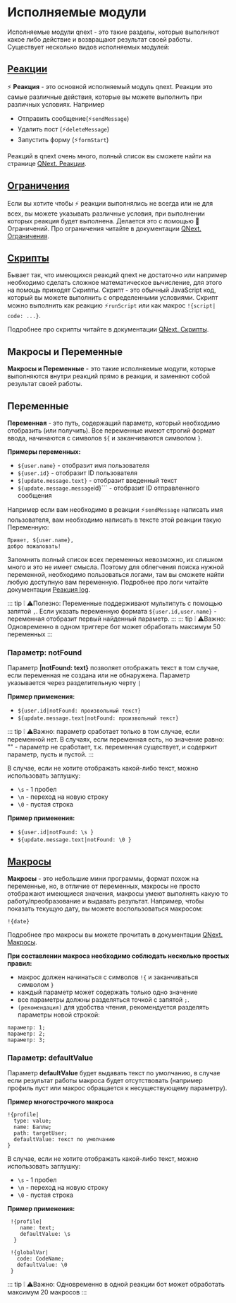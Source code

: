 # Исполняемые модули

Исполняемые модули qnext - это такие разделы, которые выполняют какое либо действие и возвращают результат своей работы. Существует несколько видов исполняемых модулей:

## [Реакции](/docs/admin/other/reactions)

⚡ **Реакция** - это основной исполняемый модуль qnext. Реакции это самые различные действия, которые вы можете выполнить при различных условиях. Например
* Отправить сообщение(⚡️`sendMessage`)
* Удалить пост (⚡️`deleteMessage`) 
* Запустить форму (⚡️`formStart`)

Реакций в qnext очень много, полный список вы сможете найти на странице [QNext. Реакции](/docs/admin/other/reactions). 

## [Ограничения](/docs/ext/restrictions)

Если вы хотите чтобы ⚡ реакции выполнялись не всегда или не для всех, вы можете указывать различные условия, при выполнении которых реакция будет выполнена. Делается это с помощью 🚧Ограничений. Про ограничения читайте в документации [QNext. Ограничения](/docs/ext/restrictions).

## [Скрипты](/docs/ext/script)

Бывает так, что имеющихся реакций qnext не достаточно или например необходимо сделать сложное математическое вычисление, для этого на помощь приходят Скрипты. Скрипт - это обычный JavaScript код, который вы можете выполнить с определенными условиями. Скрипт можно выполнить как реакцию ⚡️`runScript` или как макрос `!{script| code: ...}`.

Подробнее про скрипты читайте в документации [QNext. Скрипты](/docs/ext/script).

## Макросы и Переменные

**Макросы и Переменные** - это такие исполняемые модули, которые выполняются внутри реакций прямо в реакции, и заменяют собой результат своей работы.

## Переменные

**Переменная** - это путь, содержащий параметр, который необходимо отобразить (или получить). Все переменные имеют строгий формат ввода, начинаются с символов `${` и заканчиваются символом `}`. 

**Примеры переменных:**
* ```${user.name}``` - отобразит имя пользователя
* ```${user.id}``` - отобразит ID пользователя
* ```$[update.message.text}``` - отобразит введенный текст
* ```${update.message.message```id}``` - отобразит ID отправленного сообщения

Например если вам необходимо в реакции ⚡️`sendMessage` написать имя пользователя, вам необходимо написать в тексте этой реакции такую Переменную:
```plain 
Привет, ${user.name},
добро пожаловать!
```

Запомнить полный список всех переменных невозможно, их слишком много и это не имеет смысла. Поэтому для облегчения поиска нужной переменной, необходимо пользоваться логами, там вы сможете найти любую доступную вам переменную. Подробнее про логи читайте документации [Реакция log](/docs/admin/other/reactions/log).

::: tip ❕️
⚠️Полезно: Переменные поддерживают мультипуть с помощью запятой `,`. Если указать переменную формата ```${user.id,user.name}``` - переменная отобразит первый найденный параметр.
:::
::: tip ❕️
⚠️Важно: Одновременно в одном триггере бот может обработать максимум 50 переменных
:::

### Параметр: notFound

Параметр **|notFound: text}** позволяет отображать текст в том случае, если переменная не создана или не обнаружена. Параметр указывается через разделительную черту `|` 

**Пример применения:**

* ```${user.id|notFound: произвольный текст}```
* ```${update.message.text|notFound: произвольный текст}```

::: tip ❕️
⚠️Важно: параметр сработает только в том случае, если переменной нет. В случаях, если переменная есть, но значение равно: "" - параметр не сработает, т.к. переменная существует, и содержит параметр, пусть и пустой.
:::

В случае, если не хотите отображать какой-либо текст, можно использовать заглушку:

* `\s` - 1 пробел
* `\n` - переход на новую строку
* `\0` - пустая строка

**Пример применения:**

* ```${user.id|notFound: \s }```
* ```${update.message.text|notFound: \0 }```

## [Макросы](/docs/ext/macros)

**Макросы** - это небольшие мини программы, формат похож на переменные, но, в отличие от переменных, макросы не просто отображают имеющиеся значения, макросы умеют выполнять какую то работу/преобразование и выдавать результат. Например, чтобы показать текущую дату, вы можете воспользоваться макросом:
```plain 
!{date}
```

Подробнее про макросы вы можете прочитать в документации [QNext. Макросы](/docs/ext/macros).

**При составлении макроса необходимо соблюдать несколько простых правил:**
* макрос должен начинаться с символов `!{` и заканчиваться символом `}`
* каждый параметр может содержать только одно значение
* все параметры должны разделяться точкой с запятой `;`.
* ```(рекомендация)``` для удобства чтения, рекомендуется разделять параметры новой строкой:
```plain 
параметр: 1;
параметр: 2;
параметр: 3;
```

###  Параметр: defaultValue

Параметр **defaultValue** будет выдавать текст по умолчанию, в случае если результат работы макроса будет отсутствовать (например профиль пуст или макрос обращается к несуществующему параметру).

**Пример многострочного макроса**
```plain 
!{profile|
  type: value;
  name: Баллы;
  path: targetUser;
  defaultValue: текст по умолчанию
}
```

В случае, если не хотите отображать какой-либо текст, можно использовать заглушку:

* `\s` - 1 пробел
* `\n` - переход на новую строку
* `\0` - пустая строка

**Пример применения:**

```plain 
 !{profile|
    name: text;
    defaultValue: \s
  }
```

```plain 
 !{globalVar|
   code: CodeName;
   defaultValue: \0
 }
```

::: tip ❕️
⚠️Важно: Одновременно в одной реакции бот может обработать максимум 20 макросов
:::




